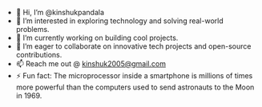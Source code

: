 - 👋 Hi, I’m @kinshukpandala  
- 👀 I’m interested in exploring technology and solving real-world problems.  
- 🌱 I’m currently working on building cool projects.  
- 💞️ I’m eager to collaborate on innovative tech projects and open-source contributions.  
- 📫 Reach me out @ kinshuk2005@gmail.com  
- ⚡ Fun fact: The microprocessor inside a smartphone is millions of times more powerful than the computers used to send astronauts to the Moon in 1969.

<!---
Kinshukpandala/Kinshukpandala is a ✨ special ✨ repository because its `README.md` (this file) appears on your GitHub profile.
You can click the Preview link to take a look at your changes.
--->
